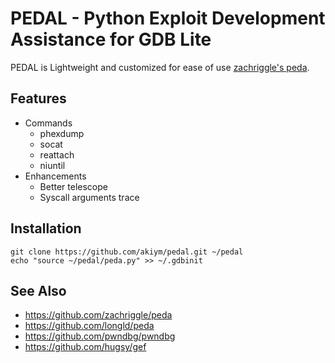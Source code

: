 # PEDAL - Python Exploit Development Assistance for GDB Lite

PEDAL is Lightweight and customized for ease of use [zachriggle's peda](https://github.com/zachriggle/peda).

## Features

- Commands
    - phexdump
    - socat
    - reattach
    - niuntil
- Enhancements
    - Better telescope
    - Syscall arguments trace

## Installation

    git clone https://github.com/akiym/pedal.git ~/pedal
    echo "source ~/pedal/peda.py" >> ~/.gdbinit

## See Also

- https://github.com/zachriggle/peda
- https://github.com/longld/peda
- https://github.com/pwndbg/pwndbg
- https://github.com/hugsy/gef
